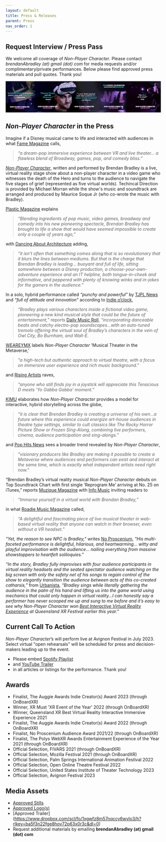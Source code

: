 ```yaml
---
layout: default
title: Press & Releases
parent: Press
nav_order: 1
---
```

## Request Interview / Press Pass
We welcome all coverage of *Non-Player Character*. Please contact *brendanAbradley (at) gmail (dot) com* for media requests and/or complimentary/private performances. Below please find approved press materials and pull quotes. Thank you! 

  ![Non-Player Character Press Banner](../img/NPC-Banner-PullQuotes.png)
  
## *Non-Player Character* in the Press 
Imagine if a Disney musical came to life and interacted with audiences in what [Fame Magazine](https://www.famemagazine.co.uk/brendan-bradleys-reprogram-me-a-dream-pop-immersive-experience-between-vr-and-live-theater/) calls,
> *“a dream-pop immersive experience between VR and live theater… a flawless blend of Broadway, games, pop, and comedy bliss.”*

[*Non-Player Character*](https://music.apple.com/album/1634852775?app=itunes), written and performed by Brendan Bradley is a live, virtual reality stage show about a non-player character in a video game who witnesses the death of the Hero and turns to the audience to navigate the five stages of grief (represented as five virtual worlds). Techincal Direction is provided by Michael Morran while the show's music and soundtrack are arranged and produced by Maurice Soque Jr (who co-wrote the music with Bradley). 

[Plastic Magazine](https://plasticmag.co.uk/2022/07/25/new-music-from-brendan-bradley/) explains 
> *“Blending ingredients of pop music, video games, broadway and comedy into his new pioneering spectacle, Brendan Bradley has brought to life a show that would have seemed impossible to create only a couple of years ago,”*

with [Dancing About Architecture](https://dancing-about-architecture.com/heros-welcome-brendan-bradley-reviewed-by-dave-franklin/) adding, 
> *“it isn’t often that something comes along that is so revolutionary that it blurs the lines between mediums. But that is the charge that Brendan Bradley is leading… buoyant and full of life, sitting somewhere between a Disney production, a choose-your-own-adventure experience and an IT helpline, both tongue-in-cheek and informative, and peppered with plenty of knowing winks and in-jokes for the gamers in the audience.”*

In a solo, hybrid performance called *“punchy and powerful”* by [TJPL News](https://www.tjplnews.com/post/who-s-ya-favourite-chart-dance-pop-22-07-2022) and *“full of attitude and innovation”* according to [Indie o’clock](http://indiedockmusicblog.co.uk/?p=13991), 
> *“Bradley plays various characters inside a fictional video game, pioneering a new kind musical style that could be the future of entertainment,”* reports [Daily Music Roll](https://www.dailymusicroll.com/entertainment/listen-to-the-future-of-musicals-with-the-virtual-reality-track-reprogram-me-by-brendan-bradley.html), *“incorporating danceable beats and catchy electro-pop soundscapes…with an auto-tuned tremolo offering the virtual soul of Bradley’s characters in the vein of Owl City, Bo Burnham, and Wall-E.* 

 [WEAREYMX](https://www.weareymx.com/ymxblog/musical-theatre-and-the-metaverse-brendan-bradley-is-busy-innovating) labels *Non-Player Character* 'Musical Theater in the Metaverse,'
 > *"a high-tech but authentic approach to virtual theatre, with a focus on immersive user experience and rich music background."*

and [Rising Artists](https://risingartistsblog.com/2022/07/25/heros-welcome-by-brendan-bradley/) raves, 
> *“anyone who still finds joy in a joystick will appreciate this Tenacious D meets ‘Yo Gabba Gabba’ moment.”*

[KIMU](https://karlismyunkle.com/2022/07/07/brendan-bradley-taps-into-futurism-for-his-npc-musical-reprogram-me/) elaborates how *Non-Player Character* provides a model for interactive, hybrid storytelling across the globe,
> *“it is clear that Brendan Bradley is creating a universe of his own...a future where this experience could energize art-house audiences in theatre type settings, similar to cult classics like The Rocky Horror Picture Show or Frozen Sing-Along, combining live performers, cinema, audience participation and sing-alongs.”*

and [Pop Hits News](https://mw3.news/pophits/artist/shout-out/non-player-character-by-brendan-bradley-virtual-reality-technology-and-innovation-are-revolutionizing-musical-performances/) sees a broader trend revealed by *Non-Player Character*,
> *"visionary producers like Bradley are making it possible to create a Metaverse where audiences and performers can exist and interact at the same time, which is exactly what independent artists need right now."*

“Brendan Bradley’s virtual reality musical *Non-Player Character* debuts on Top Soundtrack Chart with first single ‘Reprogram Me’ arriving at No. 25 on iTunes,” reports [Muzique Magazine](https://muziquemagazine.com/brendan-bradleys-virtual-reality-musical/) 
with [Info Music](https://www.infomusic.fr/plongez-dans-un-monde-virtuel-avec-brendan-bradley-et-son-titre-reprogram-me/) inviting readers to 
> *“Immerse yourself in a virtual world with Brendan Bradley,”* 
 
in what [Roadie Music Magazine](https://roadie-music.com/brendan-bradley-apresenta-reprogram-me-workshop-cast-recording-non-player-character-the-musical-uma-fantastica-experiencia-audiovisual/) called, 
> *“A delightful and fascinating piece of live musical theater in web-based virtual reality that anyone can watch in their browser, even without a VR headset.”*
>
*"Yet, the reason to see NPC is Bradley,"* writes [No Proscenium](), *"His multi-faceted performance is delightful, hilarious, and heartwarming... witty and playful improvisation with the audience... nailing everything from massive showstoppers to heartfelt soliloquies."*

*“In the story, Bradley fully improvises with four audience participants in virtual reality headsets and the seated spectator audience watching on the big screen with only the safety net of his songs to regain control of the show to elegantly transition the audience between acts of this co-created catharsis,”* from [Urbanista](https://urbanistamagazine.uk/brendan-bradleys-virtual-reality-musical-non-player-character-debuts-on-top-soundtrack-chart-with-first-single-reprogram-me-arriving-at-no-25-on-itunes/), *“Bradley sings while literally gathering the audience in the palm of his hand and lifting us into the game world using mechanics that could only happen in virtual reality…I can honestly say a performer has never scooped me up and sung to me before and it’s easy to see why *Non-Player Character* won [Best Interactive Virtual Reality Experience](https://twitter.com/qldxrfestival/status/1520401672698494977?s=20&t=zkpCcUd1C4V1CZtXnPGk8g) at Queensland XR Festival earlier this year.”*

## Current Call To Action 
*Non-Player Character*’s will perform live at Avignon Festival in July 2023. Select virtual "open rehearsals" will be scheduled for press and decision-makers leading up to the event. 
- Please embed [Spotify Playlist](https://open.spotify.com/playlist/35mTHeqw1SdDWaKxzUA3o9)
- and [YouTube Trailer](https://www.youtube.com/watch?v=GsWZBImWSl0)
- in all articles or listings for the performance. Thank you! 

## Awards
- Finalist, The Auggie Awards Indie Creator(s) Award 2023 (through OnBoardXR)
- Winner, XR Must 'XR Event of the Year' 2022 (through OnBoardXR)
- Winner, Queensland XR Best Virtual Reality Interactive Immersive Experience 2021
- Finalist, The Auggie Awards Indie Creator(s) Award 2022 (through OnBoardXR)
- Finalist, No Proscenium Audience Award 2021/22 (through OnBoardXR)
- Finalist, The Polys WebXR Awards Entertainment Experience of the Year 2021 (through OnBoardXR)
- Official Selection, FIVARS 2021 (through OnBoardXR)
- Official Selection, Mozilla Festival 2021 (through OnBoardXR)
 - Official Selection, Palm Springs International Animation Festival 2022
 - Official Selection, Open Online Theatre Festival 2022
 - Official Selection, United States Institute of Theater Technology 2023
 - Official Selection, Avignon Festival 2023

## Media Assets
- [Approved Stills](https://www.dropbox.com/sh/4smj1ke63nup81u/AAC3c7r87bJ3RV2r2LOGcg9Ya?dl=0)
- [Approved Logo(s)](https://www.dropbox.com/sh/6ly0oifrs1en1y9/AAD8GauaqdKzN45KjSVC82Cka?dl=0)
- [Approved Trailer] (https://www.dropbox.com/scl/fo/1xgwfz8m57nqccy6wvlo3/h?rlkey=ba5f3n22fge8hov72p63x0r3c&dl=0) 
- Request additional materials by emailing **brendanAbradley (at) gmail (dot) com**
